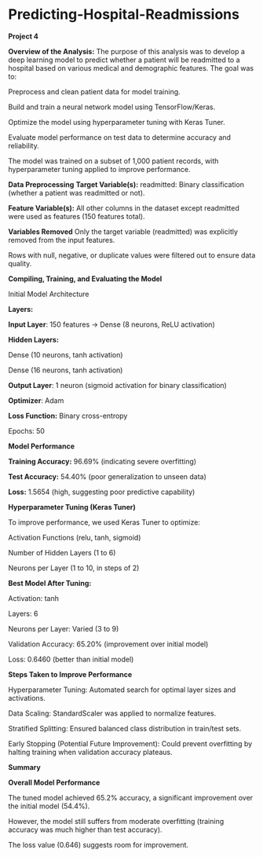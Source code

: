 # Predicting-Hospital-Readmissions
**Project 4**
 

**Overview of the Analysis:**
The purpose of this analysis was to develop a deep learning model to predict whether a patient will be readmitted to a hospital based on various medical and demographic features. The goal was to:

Preprocess and clean patient data for model training.

Build and train a neural network model using TensorFlow/Keras.

Optimize the model using hyperparameter tuning with Keras Tuner.

Evaluate model performance on test data to determine accuracy and reliability.

The model was trained on a subset of 1,000 patient records, with hyperparameter tuning applied to improve performance.
 


**Data Preprocessing**
**Target Variable(s):** readmitted: Binary classification (whether a patient was readmitted or not).

**Feature Variable(s):** All other columns in the dataset except readmitted were used as features (150 features total).

**Variables Removed**
Only the target variable (readmitted) was explicitly removed from the input features.

Rows with null, negative, or duplicate values were filtered out to ensure data quality.

**Compiling, Training, and Evaluating the Model**

Initial Model Architecture

**Layers:**

**Input Layer**: 150 features → Dense (8 neurons, ReLU activation)

**Hidden Layers:**

Dense (10 neurons, tanh activation)

Dense (16 neurons, tanh activation)

**Output Layer**: 1 neuron (sigmoid activation for binary classification)

**Optimizer**: Adam

**Loss Function:** Binary cross-entropy

Epochs: 50

**Model Performance**

**Training Accuracy:** 96.69% (indicating severe overfitting)

**Test Accuracy:** 54.40% (poor generalization to unseen data)

**Loss:** 1.5654 (high, suggesting poor predictive capability)

**Hyperparameter Tuning (Keras Tuner)**

To improve performance, we used Keras Tuner to optimize:

Activation Functions (relu, tanh, sigmoid)

Number of Hidden Layers (1 to 6)

Neurons per Layer (1 to 10, in steps of 2)

**Best Model After Tuning:**

Activation: tanh

Layers: 6

Neurons per Layer: Varied (3 to 9)

Validation Accuracy: 65.20% (improvement over initial model)

Loss: 0.6460 (better than initial model)

**Steps Taken to Improve Performance**

Hyperparameter Tuning: Automated search for optimal layer sizes and activations.

Data Scaling: StandardScaler was applied to normalize features.

Stratified Splitting: Ensured balanced class distribution in train/test sets.

Early Stopping (Potential Future Improvement): Could prevent overfitting by halting training when validation accuracy plateaus.

**Summary** 

**Overall Model Performance**

The tuned model achieved 65.2% accuracy, a significant improvement over the initial model (54.4%).

However, the model still suffers from moderate overfitting (training accuracy was much higher than test accuracy).

The loss value (0.646) suggests room for improvement.
 
